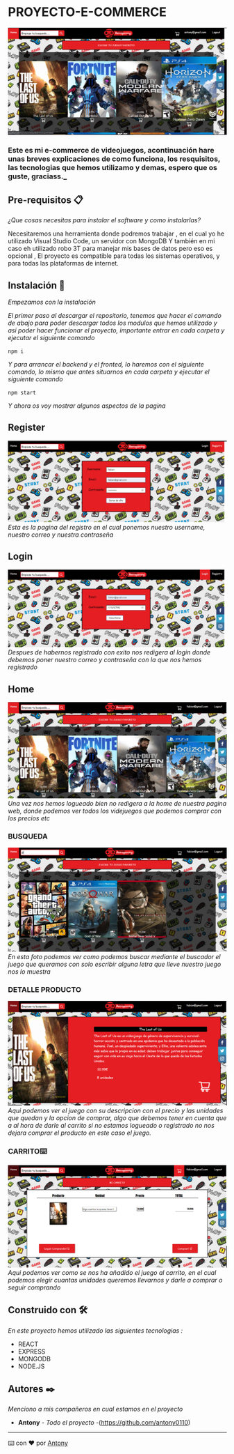 # PROYECTO-E-COMMERCE
![](./FotosReadme/foto1.png)

### Este es mi e-commerce de videojuegos, acontinuación hare unas breves explicaciones de como funciona, los resquisitos, las tecnologias que hemos utilizamo y demas, espero que os guste, graciass._

## Pre-requisitos 📋

_¿Que cosas necesitas para instalar el software y como instalarlas?_

Necesitaremos una herramienta donde podremos trabajar , en el cual yo he utilizado Visual Studio Code, un servidor con MongoDB Y también en mi caso eh utilizado  robo 3T para manejar mis bases de datos pero eso es opcional ,  El proyecto es compatible para todas los sistemas operativos, y para todas las plataformas de internet.

## Instalación 🔧


_Empezamos con la instalación_

_El primer paso al descargar el repositorio, tenemos que hacer el comando de abajo para poder descargar todos los modulos que hemos utilizado y asi poder hacer funcionar el proyecto, importante entrar en cada carpeta y ejecutar el siguiente comando_

  

```
npm i
```

  

_Y para arrancar el backend y el fronted, lo haremos con el siguiente comando, lo mismo que antes situarnos en cada carpeta y ejecutar el siguiente comando_

```
npm start
```
_Y ahora os voy mostrar algunos aspectos de la pagina_

  

## Register
![](./FotosReadme/Register.png)
 _Esta es la pagina del registro en el cual ponemos nuestro username, nuestro correo y nuestra contraseña_
## Login
![](./FotosReadme/foto3.PNG)
_Despues de habernos registrado con exito nos redigera al login donde debemos poner nuestro correo y contraseña con la que nos hemos registrado_
## Home
![](./FotosReadme/foto4.PNG)
_Una vez nos hemos logueado bien no redigera a la home de nuestra pagina web, donde podemos ver todos los videjuegos que podemos comprar con los precios etc_
### BUSQUEDA
![](./FotosReadme/foto5.PNG)
_En esta foto podemos ver como podemos buscar mediante el buscador el juego que queramos con solo escribir alguna letra que lleve nuestro juego nos lo muestra_
### DETALLE PRODUCTO
![](./FotosReadme/Foto6.PNG)
_Aqui podemos ver el juego con su descripcion con el precio y las unidades que quedan y la opcion de comprar, algo que debemos tener en cuenta que a al hora de darle al carrito si no estamos logueado o registrado no nos dejara comprar el producto en este caso el juego._


### CARRITO⌨️
![](./FotosReadme/foto7.PNG)
_Aqui podemos ver como se nos ha añadido el juego al carrito, en el cual podemos elegir cuantas unidades queremos llevarnos y darle a comprar o seguir comprando_


## Construido con 🛠️

_En este proyecto hemos utilizado las siguientes tecnologias :_

  

*  REACT
*  EXPRESS
*  MONGODB
*  NODE.JS



  

## Autores ✒️

  

_Menciono a mis compañeros en cual estamos en el proyecto_

  


*  **Antony** - *Todo el proyecto* -(https://github.com/antony0110)


---

⌨️ con ❤️ por [Antony](https://github.com/antony0110)
